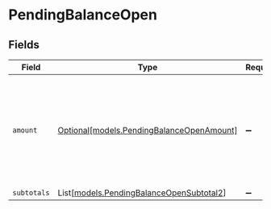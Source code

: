# PendingBalanceOpen


## Fields

| Field                                                                                             | Type                                                                                              | Required                                                                                          | Description                                                                                       |
| ------------------------------------------------------------------------------------------------- | ------------------------------------------------------------------------------------------------- | ------------------------------------------------------------------------------------------------- | ------------------------------------------------------------------------------------------------- |
| `amount`                                                                                          | [Optional[models.PendingBalanceOpenAmount]](../models/pendingbalanceopenamount.md)                | :heavy_minus_sign:                                                                                | In v2 endpoints, monetary amounts are represented as objects with a `currency` and `value` field. |
| `subtotals`                                                                                       | List[[models.PendingBalanceOpenSubtotal2](../models/pendingbalanceopensubtotal2.md)]              | :heavy_minus_sign:                                                                                | N/A                                                                                               |